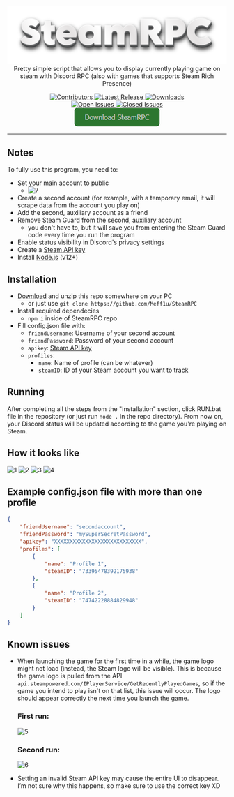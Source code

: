 <p align="center">
  <img src="https://github.com/Meff1u/SteamRPC/blob/main/imgs/SteamRPC.png" width="512" alt="SteamRPC" /><br>
  Pretty simple script that allows you to display currently playing game on steam with Discord RPC (also with games that supports Steam Rich Presence)
</p>
<p align="center">
  <a title="Contributors" href="https://github.com/Meff1u/SteamRPC/contributors" target="_blank">
    <img src="https://img.shields.io/github/contributors/Meff1u/SteamRPC.svg?color=blue&label=Contributors&style=for-the-badge" alt="Contributors" />
  </a>
  <a title="Release" href="https://github.com/Meff1u/SteamRPC/releases" target="_blank">
    <img src="https://img.shields.io/github/release/Meff1u/SteamRPC.svg?color=blueviolet&label=Release&style=for-the-badge" alt="Latest Release" />
  </a>
  <a title="Downloads" href="https://github.com/Meff1u/SteamRPC/downloads" target="_blank">
    <img src="https://img.shields.io/github/downloads/Meff1u/SteamRPC/total?color=green&label=Downloads&style=for-the-badge" alt="Downloads" />
  </a><br>
  <a title="Open Issues" href="https://github.com/Meff1u/SteamRPC/issues" target=_blank">
    <img src="https://img.shields.io/github/issues-raw/Meff1u/SteamRPC.svg?color=red&label=Open%20Issues&style=for-the-badge" alt="Open Issues" />
  </a>
  <a title="Closed Issues" href="https://github.com/Meff1u/SteamRPC/issues" target=_blank">
    <img src="https://img.shields.io/github/issues-closed-raw/Meff1u/SteamRPC.svg?color=green&label=Closed%20Issues&style=for-the-badge" alt="Closed Issues" />
  </a><br>
  <a title="Download SteamRPC" href="https://github.com/Meff1u/SteamRPC/releases/latest" target="_blank">
    <img src="https://github.com/Meff1u/SteamRPC/blob/main/imgs/download_button.png" alt="Download SteamRPC" />
  </a>
</p>

---

## Notes
To fully use this program, you need to:
- Set your main account to public
  - ![7](https://i.imgur.com/WRBX9A8.png)
- Create a second account (for example, with a temporary email, it will scrape data from the account you play on)
- Add the second, auxiliary account as a friend
- Remove Steam Guard from the second, auxiliary account
  - you don't have to, but it will save you from entering the Steam Guard code every time you run the program
- Enable status visibility in Discord's privacy settings
- Create a [Steam API key](https://steamcommunity.com/dev/apikey)
- Install [Node.js](https://nodejs.org) (v12+)

## Installation
- [Download](https://github.com/Meff1u/SteamRPC/releases/latest) and unzip this repo somewhere on your PC
  - or just use `git clone https://github.com/Meff1u/SteamRPC`
- Install required dependecies
  - `npm i` inside of SteamRPC repo
- Fill config.json file with:
  - `friendUsername`: Username of your second account
  - `friendPassword`: Password of your second account
  - `apikey`: [Steam API key](https://steamcommunity.com/dev/apikey)
  - `profiles`:
    - `name`: Name of profile (can be whatever)
    - `steamID`: ID of your Steam account you want to track

## Running
After completing all the steps from the "Installation" section, click RUN.bat file in the repository (or just run `node .` in the repo directory). From now on, your Discord status will be updated according to the game you're playing on Steam.

## How it looks like
![1](https://i.imgur.com/d4IwPl8.png)
![2](https://i.imgur.com/8P87g7S.png)
![3](https://i.imgur.com/dr1QUBJ.png)
![4](https://i.imgur.com/kELOkIX.png)

## Example config.json file with more than one profile
```json
{
    "friendUsername": "secondaccount",
    "friendPassword": "mySuperSecretPassword",
    "apikey": "XXXXXXXXXXXXXXXXXXXXXXXXXXXX",
    "profiles": [
        {
            "name": "Profile 1",
            "steamID": "73395478392175938"
        },
        {
            "name": "Profile 2",
            "steamID": "74742228884829948"
        }
    ]
}
```

## Known issues
- When launching the game for the first time in a while, the game logo might not load (instead, the Steam logo will be visible). This is because the game logo is pulled from the API `api.steampowered.com/IPlayerService/GetRecentlyPlayedGames`, so if the game you intend to play isn't on that list, this issue will occur. The logo should appear correctly the next time you launch the game.

  ### First run:
  ![5](https://i.imgur.com/D478eW1.png)
  ### Second run:
  ![6](https://i.imgur.com/Hx4Feqi.png)

- Setting an invalid Steam API key may cause the entire UI to disappear. I’m not sure why this happens, so make sure to use the correct key XD
